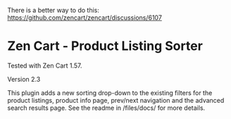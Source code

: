 There is a better way to do this:
https://github.com/zencart/zencart/discussions/6107

# Zen Cart - Product Listing Sorter
Tested with Zen Cart 1.57.

Version 2.3

This plugin adds a new sorting drop-down to the existing filters for the product listings, product info page, prev/next navigation and the advanced search results page.
See the readme in /files/docs/ for more details.
